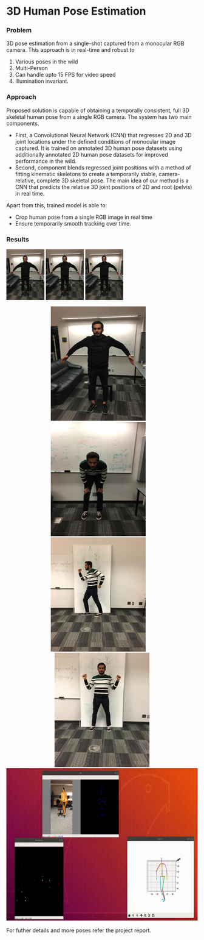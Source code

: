 # 3D Human Pose Estimation

### Problem 
3D pose estimation from a single-shot captured from a monocular RGB camera. 
This approach is in real-time and robust to 
1. Various poses in the wild 
2. Multi-Person 
3. Can handle upto 15 FPS for video speed 
4. Illumination invariant. 

### Approach
Proposed solution is capable of obtaining a temporally consistent, full 3D skeletal human pose from a single RGB camera. The system has two main components.

+ First, a Convolutional Neural Network (CNN) that regresses 2D and 3D joint locations under the defined conditions of monocular image captured. It is trained on annotated 3D human pose datasets using additionally annotated 2D human pose datasets for improved performance in the wild.
+ Second, component blends regressed joint positions with a method of fitting kinematic skeletons to create a temporarily stable, camera-relative, complete 3D skeletal pose. The main idea of our method is a CNN that predicts the relative 3D joint positions of 2D and root (pelvis) in real time. 

Apart from this, trained model is able to: 
+ Crop human pose from a single RGB image in real time
+ Ensure temporarily smooth tracking over time. 

### Results
<p float="left">
  <img src="Project/Results/shivam4.jpg" width="100" />
  <img src="Project/Results/shivam4.jpg" width="100" /> 
  <img src="Project/Results/shivam4.jpg" width="100" />
</p>

<center>
<img src="Project/Results/shivam4.jpg"  width="250" height="300"/>&nbsp; &nbsp; &nbsp;<img src="Project/Results/shivam17.jpg"  width="250" height="300"/>&nbsp; &nbsp; &nbsp;<img src="Project/Results/shivam40.jpg"  width="250" height="300"/>&nbsp; &nbsp; &nbsp;<img src="Project/Results/shivam43.jpg"  width="250" height="300"/>
</center>
<center><img src="Project/Results/video.gif"  width="600" height="400"/>
</center>

For futher details and more poses refer the project report.